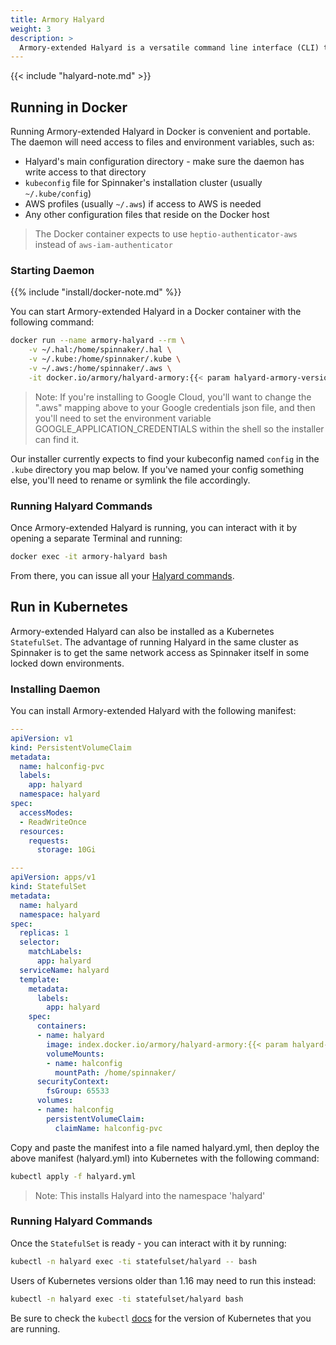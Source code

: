 ```yaml
---
title: Armory Halyard
weight: 3
description: >
  Armory-extended Halyard is a versatile command line interface (CLI) to configure and deploy Armory in Kubernetes or any cloud environment. 
---
```


{{< include "halyard-note.md" >}}

## Running in Docker

Running Armory-extended Halyard in Docker is convenient and portable. The daemon will need access to files and environment variables, such as:
- Halyard's main configuration directory - make sure the daemon has write access to that directory
- `kubeconfig` file for Spinnaker's installation cluster (usually `~/.kube/config`)
- AWS profiles (usually `~/.aws`) if access to AWS is needed
- Any other configuration files that reside on the Docker host

> The Docker container expects to use `heptio-authenticator-aws` instead of `aws-iam-authenticator`

### Starting Daemon

{{% include "install/docker-note.md" %}}

You can start Armory-extended Halyard in a Docker container with the following command:

```bash
docker run --name armory-halyard --rm \
    -v ~/.hal:/home/spinnaker/.hal \
    -v ~/.kube:/home/spinnaker/.kube \
    -v ~/.aws:/home/spinnaker/.aws \
    -it docker.io/armory/halyard-armory:{{< param halyard-armory-version >}}
```

> Note: If you're installing to Google Cloud, you'll want to change the
> ".aws" mapping above to your Google credentials json file, and then
> you'll need to set the environment variable GOOGLE_APPLICATION_CREDENTIALS
> within the shell so the installer can find it.

Our installer currently expects to find your kubeconfig named `config` in
the `.kube` directory you map below.  If you've named your config something
else, you'll need to rename or symlink the file accordingly.

### Running Halyard Commands

Once Armory-extended Halyard is running, you can interact with it by opening a separate
Terminal and running:

```bash
docker exec -it armory-halyard bash
```

From there, you can issue all your [Halyard commands](https://www.spinnaker.io/reference/halyard/).

## Run in Kubernetes

Armory-extended Halyard can also be installed as a Kubernetes `StatefulSet`. The advantage of running Halyard in the same cluster as Spinnaker is to get the same network access as Spinnaker itself in some locked down environments.

### Installing Daemon

You can install Armory-extended Halyard with the following manifest:

```yaml
---
apiVersion: v1
kind: PersistentVolumeClaim
metadata:
  name: halconfig-pvc
  labels:
    app: halyard
  namespace: halyard
spec:
  accessModes:
  - ReadWriteOnce
  resources:
    requests:
      storage: 10Gi

---
apiVersion: apps/v1
kind: StatefulSet
metadata:
  name: halyard
  namespace: halyard
spec:
  replicas: 1
  selector:
    matchLabels:
      app: halyard
  serviceName: halyard
  template:
    metadata:
      labels:
        app: halyard
    spec:
      containers:
      - name: halyard
        image: index.docker.io/armory/halyard-armory:{{< param halyard-armory-version >}}
        volumeMounts:
        - name: halconfig
          mountPath: /home/spinnaker/
      securityContext:
        fsGroup: 65533
      volumes:
      - name: halconfig
        persistentVolumeClaim:
          claimName: halconfig-pvc
```

Copy and paste the manifest into a file named halyard.yml, then deploy the above manifest (halyard.yml) into Kubernetes with the following command:
```bash
kubectl apply -f halyard.yml
```
> Note: This installs Halyard into the namespace 'halyard'


### Running Halyard Commands

Once the `StatefulSet` is ready - you can interact with it by running:

```bash
kubectl -n halyard exec -ti statefulset/halyard -- bash
```

Users of Kubernetes versions older than 1.16 may need to run this instead:

```bash
kubectl -n halyard exec -ti statefulset/halyard bash
```

Be sure to check the `kubectl` [docs](https://kubernetes.io/docs/reference/kubectl/kubectl/) for the version of Kubernetes that you are running.
